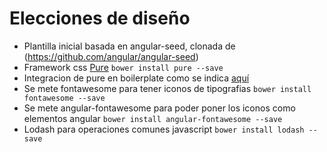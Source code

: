 # Elecciones de diseño

+ Plantilla inicial basada en angular-seed, clonada de (https://github.com/angular/angular-seed)
+ Framework css [Pure](purecss.io)  `bower install pure --save`
+ Integracion de pure en boilerplate como se indica [aquí](http://webdesign.tutsplus.com/tutorials/build-a-modular-dashboard-interface-with-pure--webdesign-13314)
+ Se mete fontawesome para tener iconos de tipografias `bower install fontawesome --save`
+ Se mete angular-fontawesome para poder poner los iconos como elementos angular `bower install angular-fontawesome --save`
+ Lodash para operaciones comunes javascript `bower install lodash --save`
